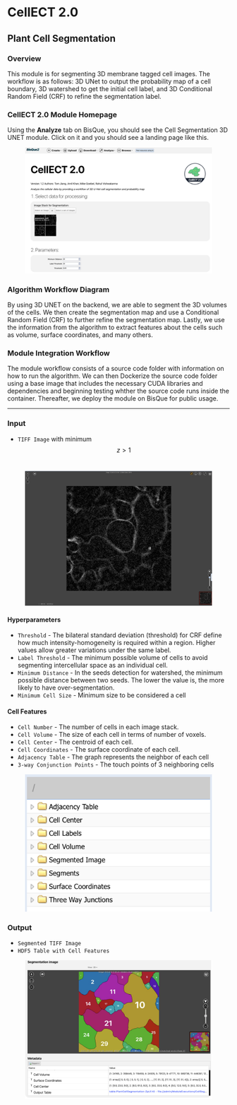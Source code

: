 # CellECT 2.0

## Plant Cell Segmentation

### Overview

This module is for segmenting 3D membrane tagged cell images. The workflow is as follows: 3D UNet to output the probability map of a cell boundary, 3D watershed to get the initial cell label, and 3D Conditional Random Field (CRF) to refine the segmentation label.

### **CellECT 2.0 Module Homepage**

Using the **Analyze** tab on BisQue, you should see the Cell Segmentation 3D UNET module. Click on it and you should see a landing page like this.

<figure><img src="../../.gitbook/assets/Screen Shot 2022-05-26 at 1.22.18 PM.png" alt=""><figcaption></figcaption></figure>

### **Algorithm Workflow Diagram**

By using 3D UNET on the backend, we are able to segment the 3D volumes of the cells. We then create the segmentation map and use a Conditional Random Field (CRF) to further refine the segmentation map. Lastly, we use the information from the algorithm to extract features about the cells such as volume, surface coordinates, and many others.

### **Module Integration Workflow**

The module workflow consists of a source code folder with information on how to run the algorithm. We can then Dockerize the source code folder using a base image that includes the necessary CUDA libraries and dependencies and beginning testing whther the source code runs inside the container. Thereafter, we deploy the module on BisQue for public usage.

***

### Input

* `TIFF Image` with minimum $$z > 1$$​

<figure><img src="../../.gitbook/assets/Screen Shot 2022-08-10 at 1.18.42 PM.png" alt=""><figcaption></figcaption></figure>

#### Hyperparameters

* `Threshold` - The bilateral standard deviation (threshold) for CRF define how much intensity-homogeneity is required within a region. Higher values allow greater variations under the same label.
* `Label Threshold` - The minimum possible volume of cells to avoid segmenting intercellular space as an individual cell.
* `Minimum Distance` - In the seeds detection for watershed, the minimum possible distance between two seeds. The lower the value is, the more likely to have over-segmentation.
* `Minimum Cell Size` - Minimum size to be considered a cell

#### Cell Features

* `Cell Number` - The number of cells in each image stack.
* `Cell Volume` - The size of each cell in terms of number of voxels.
* `Cell Center` - The centroid of each cell.
* `Cell Coordinates` - The surface coordinate of each cell.
* `Adjacency Table` - The graph represents the neighbor of each cell
* `3-way Conjunction Points` - The touch points of 3 neighboring cells

<figure><img src="../../.gitbook/assets/Screen Shot 2022-05-26 at 1.26.16 PM.png" alt=""><figcaption></figcaption></figure>

### Output

* `Segmented TIFF Image`
* `HDF5 Table with Cell Features`

<figure><img src="../../.gitbook/assets/Screen Shot 2022-05-26 at 2.50.32 PM.png" alt=""><figcaption></figcaption></figure>
